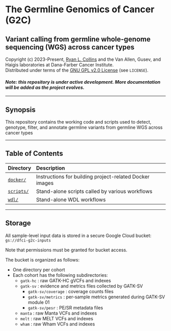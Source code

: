 # The Germline Genomics of Cancer (G2C)
## Variant calling from germline whole-genome sequencing (WGS) across cancer types

Copyright (c) 2023-Present, [Ryan L. Collins](mailto:Ryan_Collins@dfci.harvard.edu) and the Van Allen, Gusev, and Haigis laboratories at Dana-Farber Cancer Institute.  
Distributed under terms of the [GNU GPL v2.0 License](/LICENSE) (see `LICENSE`).  

#### _Note: this repository is under active development. More documentation will be added as the project evolves._

---  

## Synopsis    

This repository contains the working code and scripts used to detect, genotype, filter, and annotate germline variants from germline WGS across cancer types  

---  

## Table of Contents  

| Directory | Description |  
| :--- | :--- |  
| [`docker/`](https://github.com/talkowski-lab/dsmap/tree/main/docker) | Instructions for building project-related Docker images |   
| [`scripts/`](https://github.com/talkowski-lab/dsmap/tree/main/scripts) | Stand-alone scripts called by various workflows |   
| [`wdl/`](https://github.com/talkowski-lab/dsmap/tree/main/wdl) | Stand-alone WDL workflows |   

---  

## Storage

All sample-level input data is stored in a secure Google Cloud bucket: `gs://dfci-g2c-inputs`  

Note that permissions must be granted for bucket access.  

The bucket is organized as follows:
* One directory per cohort
* Each cohort has the following subdirectories:
    * `gatk-hc` : raw GATK-HC gVCFs and indexes  
    * `gatk-sv` : evidence and metrics files collected by GATK-SV  
        * `gatk-sv/coverage` : coverage counts files  
        * `gatk-sv/metrics` : per-sample metrics generated during GATK-SV module 01  
        * `gatk-sv/pesr` : PE/SR metadata files  
    * `manta` : raw Manta VCFs and indexes  
    * `melt` : raw MELT VCFs and indexes  
  * `wham` : raw Wham VCFs and indexes  

